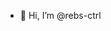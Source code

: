 - 👋 Hi, I’m @rebs-ctrl

<!---
TO DO LIST:

1. Half 2D board (fake 3D grid board) -> continuous movement 
                                      -> coordination based interactive range of the object
                                      -> use collisions box (use placeholders before design team gives us the board)
2. Game manager -> level, timer, money count, ingredients available, order requests 
3. Player controler -> directional button, keyboard
4. More interactions with objects (eg. tables)  -> lvl 2
5. Object class (eg. dish class -> actions related to dishes) 

6. Add functionality to the map (add clickable button to each scene)
7. Handle the trivia pop-up (make it clickable for answer)

EXTRA: power-ups -> additional button for speed vs. manually increase speed 

FIRST STEP FOR PROGRAMMERS: player movement, blockage will stop the player


--->
